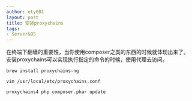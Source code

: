 ```yaml
---
author: ety001
layout: post
title: 安装proxychains
tags:
- Server&OS
---
```


在终端下翻墙的重要性，当你使用composer之类的东西的时候就体现出来了。
安装proxychains可以实现执行指定的命令的时候，使用代理去访问。

```
brew install proxychains-ng

vim /usr/local/etc/proxychains.conf

proxychains4 php composer.phar update

```
